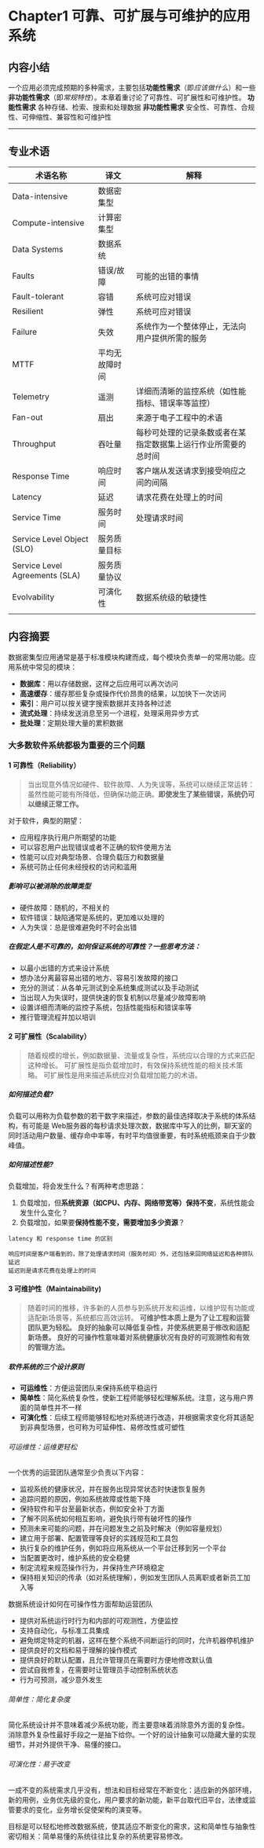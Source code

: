 # Chapter1 可靠、可扩展与可维护的应用系统

## 内容小结
一个应用必须完成预期的多种需求，主要包括**功能性需求**（即*应该做什么*）和一些**非功能性需求**（即*常规特性*）。本章着重讨论了可靠性、可扩展性和可维护性。
**功能性需求** 各种存储、检索、搜索和处理数据
**非功能性需求** 安全性、可靠性、合规性、可伸缩性、兼容性和可维护性


****


## 专业术语
| 术语名称                       | 译文           | 解释                                                           |
| ------------------------------ | -------------- | -------------------------------------------------------------- |
| Data-intensive                 | 数据密集型     |                                                                |
| Compute-intensive              | 计算密集型     |                                                                |
| Data Systems                   | 数据系统       |                                                                |
| Faults                         | 错误/故障      | 可能的出错的事情                                               |
| Fault-tolerant                 | 容错           | 系统可应对错误                                                 |
| Resilient                      | 弹性           | 系统可应对错误                                                 |
| Failure                        | 失效           | 系统作为一个整体停止，无法向用户提供所需的服务                 |
| MTTF                           | 平均无故障时间 |                                                                |
| Telemetry                      | 遥测           | 详细而清晰的监控系统（如性能指标、错误率等监控）               |
| Fan-out                        | 扇出           | 来源于电子工程中的术语                                         |
| Throughput                     | 吞吐量         | 每秒可处理的记录条数或者在某指定数据集上运行作业所需要的总时间 |
| Response Time                  | 响应时间       | 客户端从发送请求到接受响应之间的间隔                           |
| Latency                        | 延迟           | 请求花费在处理上的时间                                         |
| Service Time                   | 服务时间       | 处理请求时间                                                   |
| Service Level Object (SLO)     | 服务质量目标   |                                                                |
| Service Level Agreements (SLA) | 服务质量协议   |                                                                |
| Evolvability                   | 可演化性       | 数据系统级的敏捷性                                             |
|                                |                |                                                                |


## 内容摘要

数据密集型应用通常是基于标准模块构建而成，每个模块负责单一的常用功能。应用系统中常见的模块：
* **数据库**：用以存储数据，这样之后应用可以再次访问
* **高速缓存**：缓存那些复杂或操作代价昂贵的结果，以加快下一次访问
* **索引**：用户可以按关键字搜索数据并支持各种过滤
* **流式处理**：持续发送消息至另一个进程，处理采用异步方式
* **批处理**：定期处理大量的累积数据



### 大多数软件系统都极为重要的三个问题

#### 1 可靠性（Reliability）
>当出现意外情况如硬件、软件故障、人为失误等，系统可以继续正常运转：虽然性能可能有所降低，但确保功能正确。**即使发生了某些错误，系统仍可以继续正常工作。**

对于软件，典型的期望：
* 应用程序执行用户所期望的功能
* 可以容忍用户出现错误或者不正确的软件使用方法
* 性能可以应对典型场景、合理负载压力和数据量
* 系统可防止任何未经授权的访问和滥用


##### 影响可以被消除的故障类型
* 硬件故障：随机的，不相关的
* 软件错误：缺陷通常是系统的，更加难以处理的
* 人为失误：总是很难避免时不时会出错

##### 在假定人是不可靠的，如何保证系统的可靠性？一些思考方法：
* 以最小出错的方式来设计系统
* 想办法分离最容易出错的地方、容易引发故障的接口
* 充分的测试：从各单元测试到全系统集成测试以及手动测试
* 当出现人为失误时，提供快速的恢复机制以尽量减少故障影响
* 设置详细而清晰的监控子系统，包括性能指标和错误率等
* 推行管理流程并加以培训



#### 2 可扩展性（Scalability）
>随着规模的增长，例如数据量、流量或复杂性，系统应以合理的方式来匹配这种增长。
>可扩展性是指负载增加时，有效保持系统性能的相关技术策略。
>可扩展性是用来描述系统应对负载增加能力的术语。


##### 如何描述负载?
负载可以用称为负载参数的若干数字来描述，参数的最佳选择取决于系统的体系结构，有可能是
Web服务器的每秒请求处理次数，数据库中写入的比例，聊天室的同时活动用户数量、缓存命中率等，有时平均值很重要，有时系统瓶颈来自于少数峰值。


##### 如何描述性能?

负载增加，将会发生什么？有两种考虑思路：
1.  负载增加，但**系统资源（如CPU、内存、网络带宽等）保持不变**，系统性能会发生什么变化？
2. 负载增加，如果要**保持性能不变，需要增加多少资源**？


```Note
latency 和 response time 的区别

响应时间是客户端看到的，除了处理请求时间（服务时间）外，还包括来回网络延迟和各种排队延迟
延迟则是请求花费在处理上的时间
```

#### 3 可维护性（Maintainability)
>随着时间的推移，许多新的人员参与到系统开发和运维，以维护现有功能或适配新场景等，系统都应高效运转。
 **可维护性本质上是为了让工程和运营团队更为轻松。
>良好的抽象可以降低复杂性，并使系统更易于修改和适配新场景。
>良好的可操作性意味着对系统健康状况有良好的可观测性和有效的管理方法。**


##### 软件系统的三个设计原则
* **可运维性**：方便运营团队来保持系统平稳运行
* **简单性**：简化系统复杂性，使新工程师能够轻松理解系统。注意，这与用户界面的简单性并不一样
* **可演化性**：后续工程师能够轻松地对系统进行改造，并根据需求变化将其适配到非典型场景，也可称为可延伸性、易修改性或可塑性

###### 可运维性：运维更轻松

一个优秀的运营团队通常至少负责以下内容：
* 监视系统的健康状况，并在服务出现异常状态时快速恢复服务
* 追踪问题的原因，例如系统故障或性能下降
* 保持软件和平台至最新状态，例如安全补丁方面
* 了解不同系统如何相互影响，避免执行带有破坏性的操作
* 预测未来可能的问题，并在问题发生之前及时解决（例如容量规划）
* 建立用于部署、配置管理等良好的实践规范和工具包
* 执行复杂的维护任务，例如将应用系统从一个平台迁移到另一个平台
* 当配置更改时，维护系统的安全稳健
* 制定流程来规范操作行为，并保持生产环境稳定
* 保持相关知识的传承（如对系统理解），例如发生团队人员离职或者新员工加入等


数据系统设计如何在可操作性方面帮助运营团队
* 提供对系统运行时行为和内部的可观测性，方便监控
* 支持自动化，与标准工具集成
* 避免绑定特定的机器，这样在整个系统不间断运行的同时，允许机器停机维护
* 提供良好的文档和易于理解的操作模式
* 提供良好的默认配置，且允许管理员在需要时方便地修改默认值
* 尝试自我修复，在需要时让管理员手动控制系统状态
* 行为可预测，减少意外发生


###### 简单性：简化复杂度
简化系统设计并不意味着减少系统功能，而主要意味着消除意外方面的复杂性。
消除意外复杂性最好手段之一是抽下给你。一个好的设计抽象可以隐藏大量的实现细节，并对外提供干净、易懂的接口。


###### 可演化性：易于改变
一成不变的系统需求几乎没有，想法和目标经常在不断变化：适应新的外部环境，新的用例，业务优先级的变化，用户要求的新功能，新平台取代旧平台，法律或监管要求的变化，业务增长促使架构的演变等。

目标是可以轻松地修改数据系统，使其适应不断变化的需求，这和简单性与抽象性密切相关：简单易懂的系统往往比复杂的系统更容易修改。


